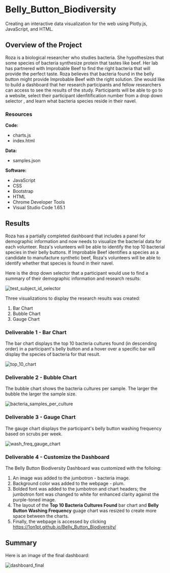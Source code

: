 # Belly_Button_Biodiversity
Creating an interactive data visualization for the web using Plotly.js, JavaScript, and HTML.

## Overview of the Project
Roza is a biological researcher who studies bacteria.  She hypothesizes that some species of bacteria synthesize protein that tastes like beef.  Her lab has partnered with Improbable Beef to find the right bacteria that will provide the perfect taste.  Roza believes that bacteria found in the belly button might provide Improbable Beef with the right solution.  She would like to build a dashboard that her research participants and fellow researchers can access to see the results of the study.  Participants will be able to go to a website, select their participant idenfitification number from a drop down selector , and learn what bacteria species reside in their navel.

### Resources
**Code:**
* charts.js
* index.html

**Data:**
* samples.json

**Software:**
* JavaScript
* CSS
* Bootstrap
* HTML
* Chrome Developer Tools
* Visual Studio Code 1.65.1

## Results
Roza has a partially completed dashboard that includes a panel for demographic information and now needs to visualize the bacterial data for each volunteer. Roza's volunteers will be able to identify the top 10 bacterial species in their belly buttons. If Improbable Beef identifies a species as a candidate to manufacture synthetic beef, Roza's volunteers will be able to identify whether that species is found in their navel.

Here is the drop down selector that a participant would use to find a summary of their demographic information and research results:

![test_subject_id_selector](https://user-images.githubusercontent.com/94148420/158081086-2c71714e-96df-4f7e-ae89-21f8fea40425.PNG)

Three visualizations to display the research results was created:
1. Bar Chart
2. Bubble Chart
3. Gauge Chart

### Deliverable 1 - Bar Chart
The bar chart displays the top 10 bacteria cultures found (in descending order) in a participant's belly button and a hover over a specific bar will display the species of bacteria for that result.

![top_10_chart](https://user-images.githubusercontent.com/94148420/158081466-b4f4defe-c700-457c-adfe-c489adb74e40.PNG)

### Deliverable 2 - Bubble Chart
The bubble chart shows the bacteria cultures per sample.  The larger the bubble the larger the sample size.

![bacteria_samples_per_culture](https://user-images.githubusercontent.com/94148420/158088558-593a6004-b777-4024-b930-e36f82a42af0.PNG)

### Deliverable 3 - Gauge Chart
The gauge chart displays the participant's belly button washing frequency based on scrubs per week.

![wash_freq_gauge_chart](https://user-images.githubusercontent.com/94148420/158088738-3001f339-7aca-45c5-a8e1-1be6c6b53888.PNG)

### Deliverable 4 - Customize the Dashboard
The Belly Button Biodiversity Dashboard was customized with the folloing:
1. An image was added to the jumbotron - bacteria image.
2. Background color was added to the webpage - plum.
3. Bolded font was added to the jumbotron and chart headers; the jumbotron font was changed to white for enhanced clarity against the purple-toned image.
4. The layout of the **Top 10 Bacteria Cultures Found** bar chart and **Belly Button Washing Frequency** guage chart was resized to create more space between the charts.
5. Finally, the webpage is accessed by clicking https://1on1pt.github.io/Belly_Button_Biodiversity/

## Summary
Here is an image of the final dashboard:

![dashboard_final](https://user-images.githubusercontent.com/94148420/158089679-afe7b397-fa4e-4310-a032-469aa07545f6.PNG)
